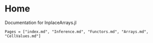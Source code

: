 
# Home

Documentation for InplaceArrays.jl

```@contents
Pages = ["index.md", "Inference.md", "Functors.md", "Arrays.md", "CellValues.md"]
```





